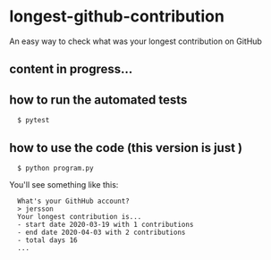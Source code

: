 # longest-github-contribution
An easy way to check what was your longest contribution on GitHub

## content in progress...

## how to run the automated tests
```
  $ pytest
```

## how to use the code (this version is just )
```
  $ python program.py
```

You'll see something like this:
```
  What's your GithHub account?
  > jersson
  Your longest contribution is...
  - start date 2020-03-19 with 1 contributions
  - end date 2020-04-03 with 2 contributions
  - total days 16
  ...
```